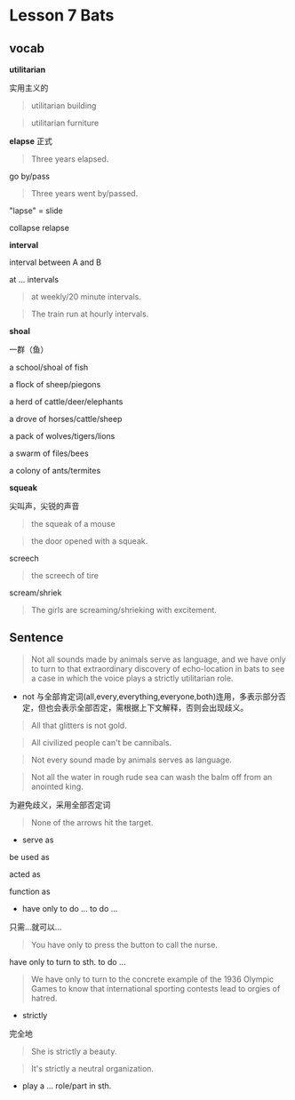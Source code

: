 # Lesson 7 Bats

## vocab

**utilitarian**

实用主义的

>utilitarian building

>utilitarian furniture

**elapse**
正式
>Three years elapsed.

go by/pass

>Three years went by/passed.

"lapse" = slide

collapse
relapse

**interval**

interval between A and B

at ... intervals

>at weekly/20 minute intervals.

>The train run at hourly intervals.

**shoal**

一群（鱼）

a school/shoal of fish

a flock of sheep/piegons

a herd of cattle/deer/elephants

a drove of horses/cattle/sheep

a pack of wolves/tigers/lions

a swarm of files/bees

a colony of ants/termites

**squeak**

尖叫声，尖锐的声音

>the squeak of a mouse

>the door opened with a squeak.

screech

>the screech of tire

scream/shriek

>The girls are screaming/shrieking with excitement.


## Sentence

>Not all sounds made by animals serve as language, and we have only to turn to that extraordinary discovery of echo-location in bats to see a case in which the voice plays a strictly utilitarian role.

* not 与全部肯定词(all,every,everything,everyone,both)连用，多表示部分否定，但也会表示全部否定，需根据上下文解释，否则会出现歧义。

>All that glitters is not gold.

>All civilized people can't be cannibals.

>Not every sound made by animals serves as language.

>Not all the water in rough rude sea can wash the balm off from an anointed king.

为避免歧义，采用全部否定词

>None of the arrows hit the target.

* serve as

be used as

acted as

function as

* have only to do ... to do ...

只需...就可以...

>You have only to press the button to call the nurse.

have only to turn to sth. to do ...

>We have only to turn to the concrete example of the 1936 Olympic Games to know that international sporting contests lead to orgies of hatred.

* strictly

完全地

>She is strictly a beauty.

>It's strictly a neutral organization.

* play a ... role/part in sth.

